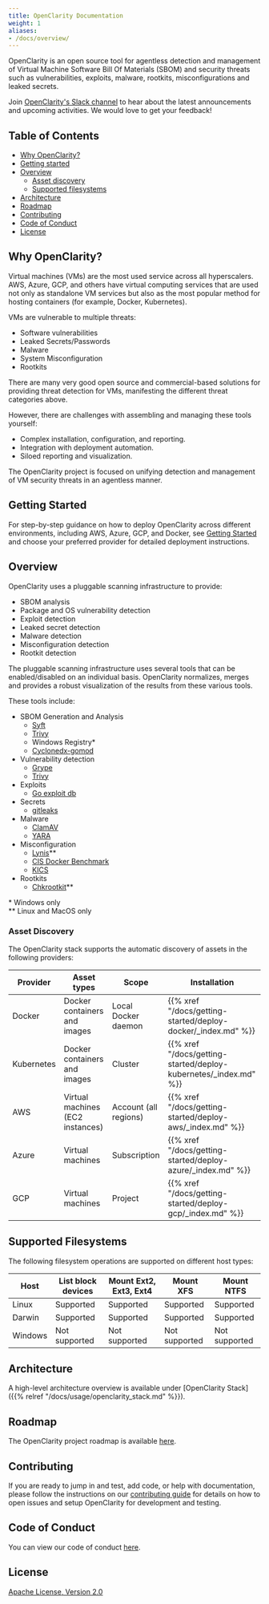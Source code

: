 ```yaml
---
title: OpenClarity Documentation
weight: 1
aliases:
- /docs/overview/
---
```



OpenClarity is an open source tool for agentless detection and management of Virtual Machine
Software Bill Of Materials (SBOM) and security threats such as vulnerabilities, exploits, malware, rootkits, misconfigurations and leaked secrets.


Join [OpenClarity's Slack channel](https://outshift.slack.com/messages/openclarity) to hear about the latest announcements and upcoming activities. We would love to get your feedback!

## Table of Contents<!-- omit in toc -->

- [Why OpenClarity?](#why-Openclarity)
- [Getting started](#getting-started)
- [Overview](#overview)
  - [Asset discovery](#asset-discovery)
  - [Supported filesystems](#supported-filesystems)
- [Architecture](#architecture)
- [Roadmap](#roadmap)
- [Contributing](#contributing)
- [Code of Conduct](#code-of-conduct)
- [License](#license)

## Why OpenClarity?

Virtual machines (VMs) are the most used service across all hyperscalers. AWS,
Azure, GCP, and others have virtual computing services that are used not only
as standalone VM services but also as the most popular method for hosting
containers (for example, Docker, Kubernetes).

VMs are vulnerable to multiple threats:
- Software vulnerabilities
- Leaked Secrets/Passwords
- Malware
- System Misconfiguration
- Rootkits

There are many very good open source and commercial-based solutions for
providing threat detection for VMs, manifesting the different threat categories above.

However, there are challenges with assembling and managing these tools yourself:
- Complex installation, configuration, and reporting.
- Integration with deployment automation.
- Siloed reporting and visualization.

The OpenClarity project is focused on unifying detection and management of VM security threats in an agentless manner.

## Getting Started

For step-by-step guidance on how to deploy OpenClarity across different environments, including AWS, Azure, GCP, and Docker, see [Getting Started](docs/getting-started/_index.md) and choose your preferred provider for detailed deployment instructions.

## Overview

OpenClarity uses a pluggable scanning infrastructure to provide:
- SBOM analysis
- Package and OS vulnerability detection
- Exploit detection
- Leaked secret detection
- Malware detection
- Misconfiguration detection
- Rootkit detection

The pluggable scanning infrastructure uses several tools that can be
enabled/disabled on an individual basis. OpenClarity normalizes, merges and
provides a robust visualization of the results from these various tools.

These tools include:

- SBOM Generation and Analysis
  - [Syft](https://github.com/anchore/syft)
  - [Trivy](https://github.com/aquasecurity/trivy)
  - Windows Registry*
  - [Cyclonedx-gomod](https://github.com/CycloneDX/cyclonedx-gomod)
- Vulnerability detection
  - [Grype](https://github.com/anchore/grype)
  - [Trivy](https://github.com/aquasecurity/trivy)
- Exploits
  - [Go exploit db](https://github.com/vulsio/go-exploitdb)
- Secrets
  - [gitleaks](https://github.com/gitleaks/gitleaks)
- Malware
  - [ClamAV](https://github.com/Cisco-Talos/clamav)
  - [YARA](https://github.com/virustotal/yara)
- Misconfiguration
  - [Lynis](https://github.com/CISOfy/lynis)**
  - [CIS Docker Benchmark](https://github.com/goodwithtech/dockle)
  - [KICS](https://github.com/Checkmarx/kics)
- Rootkits
  - [Chkrootkit](https://github.com/Magentron/chkrootkit)**


\* Windows only\
** Linux and MacOS only

### Asset Discovery

The OpenClarity stack supports the automatic discovery of assets in the following providers:

| Provider   | Asset types                      | Scope                 | Installation                                                     |
|------------|----------------------------------|-----------------------|------------------------------------------------------------------|
| Docker     | Docker containers and images     | Local Docker daemon   | {{% xref "/docs/getting-started/deploy-docker/_index.md" %}} |
| Kubernetes | Docker containers and images     | Cluster               | {{% xref "/docs/getting-started/deploy-kubernetes/_index.md" %}}  |
| AWS        | Virtual machines (EC2 instances) | Account (all regions) | {{% xref "/docs/getting-started/deploy-aws/_index.md" %}}  |
| Azure      | Virtual machines                 | Subscription          | {{% xref "/docs/getting-started/deploy-azure/_index.md" %}}  |
| GCP        | Virtual machines                 | Project               | {{% xref "/docs/getting-started/deploy-gcp/_index.md" %}}  |


## Supported Filesystems

The following filesystem operations are supported on different host types:

| Host    | List block devices | Mount Ext2, Ext3, Ext4 | Mount XFS     | Mount NTFS    |
|---------|--------------------|------------------------|---------------|---------------|
| Linux   | Supported          | Supported              | Supported     | Supported     |
| Darwin  | Supported          | Supported              | Supported     | Supported     |
| Windows | Not supported      | Not supported          | Not supported | Not supported |

## Architecture
A high-level architecture overview is available under [OpenClarity Stack]({{% relref "/docs/usage/openclarity_stack.md" %}}).

## Roadmap
The OpenClarity project roadmap is available [here](https://github.com/orgs/openclarity/projects/5/views/5).

## Contributing

If you are ready to jump in and test, add code, or help with documentation,
please follow the instructions on our [contributing guide](CONTRIBUTING.md)
for details on how to open issues and setup OpenClarity for development and testing.

## Code of Conduct

You can view our code of conduct [here](CODE_OF_CONDUCT.md).

## License

[Apache License, Version 2.0](LICENSE.md)